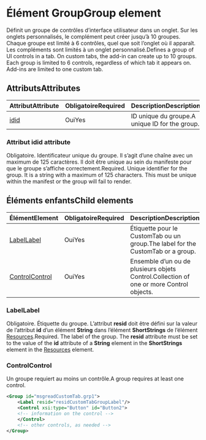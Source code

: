 # <a name="group-element"></a><span data-ttu-id="b30b4-101">Élément Group</span><span class="sxs-lookup"><span data-stu-id="b30b4-101">Group element</span></span>

<span data-ttu-id="b30b4-p101">Définit un groupe de contrôles d’interface utilisateur dans un onglet. Sur les onglets personnalisés, le complément peut créer jusqu’à 10 groupes. Chaque groupe est limité à 6 contrôles, quel que soit l’onglet où il apparaît. Les compléments sont limités à un onglet personnalisé.</span><span class="sxs-lookup"><span data-stu-id="b30b4-p101">Defines a group of UI controls in a tab.  On custom tabs, the add-in can create up to 10 groups. Each group is limited to 6 controls, regardless of which tab it appears on. Add-ins are limited to one custom tab.</span></span>

## <a name="attributes"></a><span data-ttu-id="b30b4-105">Attributs</span><span class="sxs-lookup"><span data-stu-id="b30b4-105">Attributes</span></span>

|  <span data-ttu-id="b30b4-106">Attribut</span><span class="sxs-lookup"><span data-stu-id="b30b4-106">Attribute</span></span>  |  <span data-ttu-id="b30b4-107">Obligatoire</span><span class="sxs-lookup"><span data-stu-id="b30b4-107">Required</span></span>  |  <span data-ttu-id="b30b4-108">Description</span><span class="sxs-lookup"><span data-stu-id="b30b4-108">Description</span></span>  |
|:-----|:-----|:-----|
|  [<span data-ttu-id="b30b4-109">id</span><span class="sxs-lookup"><span data-stu-id="b30b4-109">id</span></span>](#id-attribute)  |  <span data-ttu-id="b30b4-110">Oui</span><span class="sxs-lookup"><span data-stu-id="b30b4-110">Yes</span></span>  | <span data-ttu-id="b30b4-111">ID unique du groupe.</span><span class="sxs-lookup"><span data-stu-id="b30b4-111">A unique ID for the group.</span></span>|

### <a name="id-attribute"></a><span data-ttu-id="b30b4-112">Attribut id</span><span class="sxs-lookup"><span data-stu-id="b30b4-112">id attribute</span></span>

<span data-ttu-id="b30b4-p102">Obligatoire. Identificateur unique du groupe. Il s’agit d’une chaîne avec un maximum de 125 caractères. Il doit être unique au sein du manifeste pour que le groupe s’affiche correctement.</span><span class="sxs-lookup"><span data-stu-id="b30b4-p102">Required. Unique identifier for the group. It is a string with a maximum of 125 characters. This must be unique within the manifest or the group will fail to render.</span></span>

## <a name="child-elements"></a><span data-ttu-id="b30b4-117">Éléments enfants</span><span class="sxs-lookup"><span data-stu-id="b30b4-117">Child elements</span></span>
|  <span data-ttu-id="b30b4-118">Élément</span><span class="sxs-lookup"><span data-stu-id="b30b4-118">Element</span></span> |  <span data-ttu-id="b30b4-119">Obligatoire</span><span class="sxs-lookup"><span data-stu-id="b30b4-119">Required</span></span>  |  <span data-ttu-id="b30b4-120">Description</span><span class="sxs-lookup"><span data-stu-id="b30b4-120">Description</span></span>  |
|:-----|:-----|:-----|
|  [<span data-ttu-id="b30b4-121">Label</span><span class="sxs-lookup"><span data-stu-id="b30b4-121">Label</span></span>](#label)      | <span data-ttu-id="b30b4-122">Oui</span><span class="sxs-lookup"><span data-stu-id="b30b4-122">Yes</span></span> |  <span data-ttu-id="b30b4-123">Étiquette pour le CustomTab ou un group.</span><span class="sxs-lookup"><span data-stu-id="b30b4-123">The label for the CustomTab or a group.</span></span>  |
|  [<span data-ttu-id="b30b4-124">Control</span><span class="sxs-lookup"><span data-stu-id="b30b4-124">Control</span></span>](#control)    | <span data-ttu-id="b30b4-125">Oui</span><span class="sxs-lookup"><span data-stu-id="b30b4-125">Yes</span></span> |  <span data-ttu-id="b30b4-126">Ensemble d’un ou de plusieurs objets Control.</span><span class="sxs-lookup"><span data-stu-id="b30b4-126">Collection of one or more Control objects.</span></span>  |

### <a name="label"></a><span data-ttu-id="b30b4-127">Label</span><span class="sxs-lookup"><span data-stu-id="b30b4-127">Label</span></span> 

<span data-ttu-id="b30b4-p103">Obligatoire. Étiquette du groupe. L’attribut  **resid** doit être défini sur la valeur de l’attribut **id** d’un élément **String** dans l’élément **ShortStrings** de l’élément [Resources](resources.md).</span><span class="sxs-lookup"><span data-stu-id="b30b4-p103">Required. The label of the group. The  **resid** attribute must be set to the value of the **id** attribute of a **String** element in the **ShortStrings** element in the [Resources](resources.md) element.</span></span>

### <a name="control"></a><span data-ttu-id="b30b4-131">Control</span><span class="sxs-lookup"><span data-stu-id="b30b4-131">Control</span></span>
<span data-ttu-id="b30b4-132">Un groupe requiert au moins un contrôle.</span><span class="sxs-lookup"><span data-stu-id="b30b4-132">A group requires at least one control.</span></span>

```xml
<Group id="msgreadCustomTab.grp1">
    <Label resid="residCustomTabGroupLabel"/>
    <Control xsi:type="Button" id="Button2">
    <!-- information on the control -->
    </Control>
    <!-- other controls, as needed -->
</Group>
```